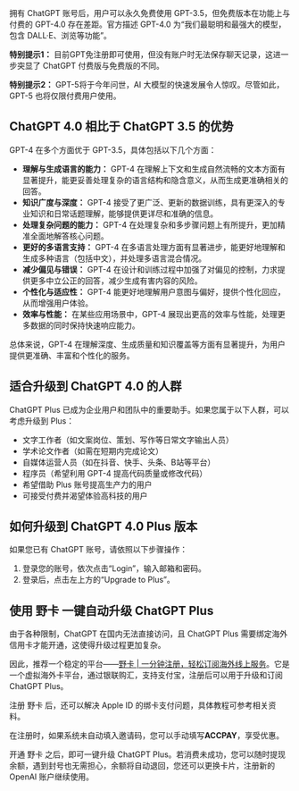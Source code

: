 拥有 ChatGPT 账号后，用户可以永久免费使用 GPT-3.5，但免费版本在功能上与付费的 GPT-4.0 存在差距。官方描述 GPT-4.0 为“我们最聪明和最强大的模型，包含 DALL·E、浏览等功能”。

**特别提示1：** 目前GPT免注册即可使用，但没有账户时无法保存聊天记录，这进一步突显了 ChatGPT 付费版与免费版的不同。

**特别提示2：** GPT-5将于今年问世，AI 大模型的快速发展令人惊叹。尽管如此，GPT-5 也将仅限付费用户使用。

## ChatGPT 4.0 相比于 ChatGPT 3.5 的优势

GPT-4 在多个方面优于 GPT-3.5，具体包括以下几个方面：

- **理解与生成语言的能力：** GPT-4 在理解上下文和生成自然流畅的文本方面有显著提升，能更妥善处理复杂的语言结构和隐含意义，从而生成更准确相关的回答。
- **知识广度与深度：** GPT-4 接受了更广泛、更新的数据训练，具有更深入的专业知识和日常话题理解，能够提供更详尽和准确的信息。
- **处理复杂问题的能力：** GPT-4 在处理复杂和多步骤问题上有所提升，更加精准全面地解答核心问题。
- **更好的多语言支持：** GPT-4 在多语言处理方面有显著进步，能更好地理解和生成多种语言（包括中文），并处理多语言混合情况。
- **减少偏见与错误：** GPT-4 在设计和训练过程中加强了对偏见的控制，力求提供更多中立公正的回答，减少生成有害内容的风险。
- **个性化与适应性：** GPT-4 能更好地理解用户意图与偏好，提供个性化回应，从而增强用户体验。
- **效率与性能：** 在某些应用场景中，GPT-4 展现出更高的效率与性能，处理更多数据的同时保持快速响应能力。

总体来说，GPT-4 在理解深度、生成质量和知识覆盖等方面有显著提升，为用户提供更准确、丰富和个性化的服务。

## 适合升级到 ChatGPT 4.0 的人群

ChatGPT Plus 已成为企业用户和团队中的重要助手。如果您属于以下人群，可以考虑升级到 Plus：

- 文字工作者（如文案岗位、策划、写作等日常文字输出人员）
- 学术论文作者（如需在短期内完成论文）
- 自媒体运营人员（如在抖音、快手、头条、B站等平台）
- 程序员（希望利用 GPT-4 提高代码质量或修改代码）
- 希望借助 Plus 账号提高生产力的用户
- 可接受付费并渴望体验高科技的用户

## 如何升级到 ChatGPT 4.0 Plus 版本

如果您已有 ChatGPT 账号，请依照以下步骤操作：

1. 登录您的账号，依次点击“Login”，输入邮箱和密码。
2. 登录后，点击左上方的“Upgrade to Plus”。

## 使用 野卡 一键自动升级 ChatGPT Plus

由于各种限制，ChatGPT 在国内无法直接访问，且 ChatGPT Plus 需要绑定海外信用卡才能开通，这使得升级过程更加复杂。

因此，推荐一个稳定的平台——[野卡 | 一分钟注册，轻松订阅海外线上服务](https://bit.ly/bewildcard)。它是一个虚拟海外卡平台，通过银联购汇，支持支付宝，注册后可以用于升级和订阅 ChatGPT Plus。

注册 野卡 后，还可以解决 Apple ID 的绑卡支付问题，具体教程可参考相关资料。

在注册时，如果系统未自动填入邀请码，您可以手动填写**ACCPAY**，享受优惠。

开通 野卡 之后，即可一键升级 ChatGPT Plus。若消费未成功，您可以随时提现余额，遇到封号也无需担心，余额将自动退回，您还可以更换卡片，注册新的 OpenAI 账户继续使用。